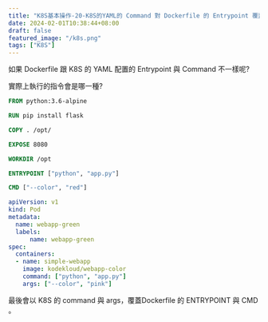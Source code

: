 ```yaml
---
title: "K8S基本操作-20-K8S的YAML的 Command 對 Dockerfile 的 Entrypoint 覆蓋"
date: 2024-02-01T10:38:44+08:00
draft: false
featured_image: "/k8s.png"
tags: ["K8S"]
---
```


如果 Dockerfile 跟 K8S 的 YAML 配置的 Entrypoint 與 Command 不一樣呢?

實際上執行的指令會是哪一種?

```Dockerfile
FROM python:3.6-alpine

RUN pip install flask

COPY . /opt/

EXPOSE 8080

WORKDIR /opt

ENTRYPOINT ["python", "app.py"]

CMD ["--color", "red"]
```

```yaml
apiVersion: v1 
kind: Pod 
metadata:
  name: webapp-green
  labels:
      name: webapp-green 
spec:
  containers:
  - name: simple-webapp
    image: kodekloud/webapp-color
    command: ["python", "app.py"]
    args: ["--color", "pink"]
```

最後會以 K8S 的 command 與 args，覆蓋Dockerfile 的 ENTRYPOINT 與 CMD 。